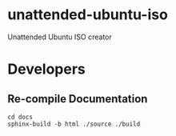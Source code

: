 # unattended-ubuntu-iso

Unattended Ubuntu ISO creator

# Developers

## Re-compile Documentation

    cd docs
    sphinx-build -b html ./source ./build
